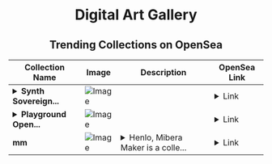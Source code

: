 <div align="center">

# Digital Art Gallery

## Trending Collections on OpenSea

| Collection Name                       | Image                                                                                     | Description                       | OpenSea Link                                                                                          |
|---------------------------------------|-------------------------------------------------------------------------------------------|-----------------------------------|--------------------------------------------------------------------------------------------------------|
| **<details><summary>Synth Sovereign...</summary>Synth Sovereigns</details>** | ![Image](https://i.seadn.io/s/raw/files/faebee43347b4e5001b32557e6bb690b.jpg?w=500&auto=format?w=200&auto=format) |  | <details><summary>Link</summary>[Synth Sovereigns](https://opensea.io/collection/synth-sovereigns-1)</details> |
| **<details><summary>Playground Open...</summary>Playground Open Ticketing Ecosystem Event 13035</details>** | ![Image](https://i.seadn.io/s/raw/files/ad4b567b5e819f5eb9dc8588aeb6896f.png?w=500&auto=format?w=200&auto=format) |  | <details><summary>Link</summary>[Playground Open Ticketing Ecosystem Event 13035](https://opensea.io/collection/playground-open-ticketing-ecosystem-event-13035)</details> |
| **mm** | ![Image](https://i.seadn.io/s/raw/files/eab94485d5f08d9adab284df4c401c0b.png?w=500&auto=format?w=200&auto=format) | <details><summary>Henlo, Mibera Maker is a colle...</summary>Henlo, Mibera Maker is a collection of 10,000 generative dNFT’s in a neochibi aesthetic with randomized cosmetics inspired by Rave Cultures over time.</details> | <details><summary>Link</summary>[mm](https://opensea.io/collection/mm-283)</details> |

</div>